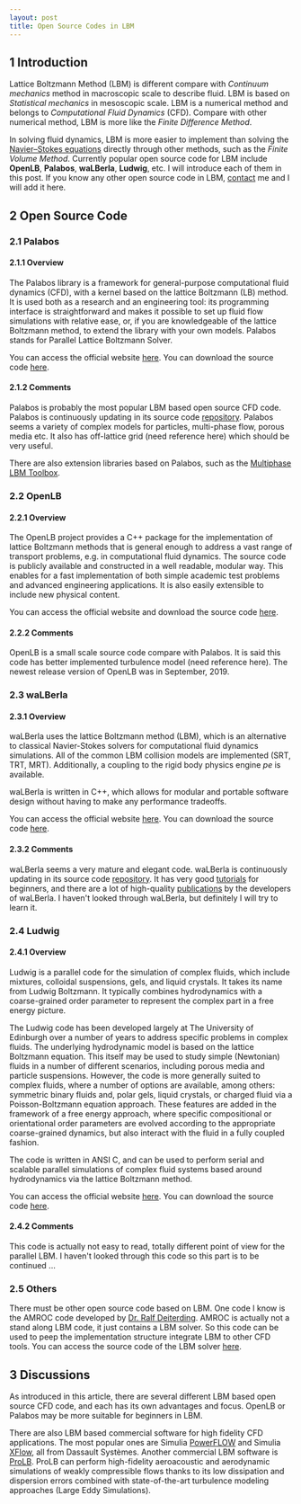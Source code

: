 ```yaml
---
layout: post
title: Open Source Codes in LBM
---
```


## 1 Introduction

Lattice Boltzmann Method (LBM) is different compare with *Continuum mechanics* method in macroscopic scale to describe fluid. LBM is based on *Statistical mechanics* in mesoscopic scale. LBM is a numerical method and belongs to *Computational Fluid Dynamics* (CFD). Compare with other numerical method, LBM is more like the *Finite Difference Method*.

In solving fluid dynamics, LBM is more easier to implement than solving the [Navier–Stokes equations](https://en.wikipedia.org/wiki/Navier-Stokes_equations) directly through other methods, such as the *Finite Volume Method*. Currently popular open source code for LBM include **OpenLB**, **Palabos**, **waLBerla**, **Ludwig**, etc. I will introduce each of them in this post. If you know any other open source code in LBM, [contact](mailto:latticex@outlook.com) me and I will add it here.

## 2 Open Source Code

### 2.1 Palabos

#### 2.1.1 Overview

The Palabos library is a framework for general-purpose computational fluid dynamics (CFD), with a kernel based on the lattice Boltzmann (LB) method. It is used both as a research and an engineering tool: its programming interface is straightforward and makes it possible to set up fluid flow simulations with relative ease, or, if you are knowledgeable of the lattice Boltzmann method, to extend the library with your own models. Palabos stands for Parallel Lattice Boltzmann Solver.

<highlight>You can access the official website <a href="https://palabos.unige.ch/">here</a>. You can download the source code <a href="https://gitlab.com/unigespc/palabos">here</a>.</highlight>

#### 2.1.2 Comments

Palabos is probably the most popular LBM based open source CFD code. Palabos is continuously updating in its source code [repository](https://gitlab.com/unigespc/palabos). Palabos seems a variety of complex models for particles, multi-phase flow, porous media etc. It also has off-lattice grid (need reference here) which should be very useful.

There are also extension libraries based on Palabos, such as the [Multiphase LBM Toolbox](https://github.com/je-santos/MultiphasePorousMediaPalabos).

### 2.2 OpenLB

#### 2.2.1 Overview

The OpenLB project provides a C++ package for the implementation of lattice Boltzmann methods that is general enough to address a vast range of transport problems, e.g. in computational fluid dynamics. The source code is publicly available and constructed in a well readable, modular way. This enables for a fast implementation of both simple academic test problems and advanced engineering applications. It is also easily extensible to include new physical content.

<highlight>You can access the official website and download the source code <a href="https://www.openlb.net/">here</a>.</highlight>

#### 2.2.2 Comments

OpenLB is a small scale source code compare with Palabos. It is said this code has better implemented turbulence model (need reference here). The newest release version of OpenLB was in September, 2019.

### 2.3 waLBerla

#### 2.3.1 Overview

waLBerla uses the lattice Boltzmann method (LBM), which is an alternative to classical Navier-Stokes solvers for computational fluid dynamics simulations. All of the common LBM collision models are implemented (SRT, TRT, MRT). Additionally, a coupling to the rigid body physics engine *pe* is available.

waLBerla is written in C++, which allows for modular and portable software design without having to make any performance tradeoffs.

<highlight>You can access the official website <a href="https://www.walberla.net/">here</a>. You can download the source code <a href="https://i10git.cs.fau.de/walberla/walberla">here</a>.</highlight>

#### 2.3.2 Comments

waLBerla seems a very mature and elegant code. waLBerla is continuously updating in its source code [repository](https://i10git.cs.fau.de/walberla/walberla). It has very good [tutorials](https://www.walberla.net/doxygen/index.html) for beginners, and there are a lot of high-quality [publications](https://www.walberla.net/publications.html) by the developers of waLBerla. I haven't looked through waLBerla, but definitely I will try to learn it.

### 2.4 Ludwig

#### 2.4.1 Overview

Ludwig is a parallel code for the simulation of complex fluids, which include mixtures, colloidal suspensions, gels, and liquid crystals. It takes its name from Ludwig Boltzmann. It typically combines hydrodynamics with a coarse-grained order parameter to represent the complex part in a free energy picture.

The Ludwig code has been developed largely at The University of Edinburgh over a number of years to address specific problems in complex fluids. The underlying hydrodynamic model is based on the lattice Boltzmann equation. This itself may be used to study simple (Newtonian) fluids in a number of different scenarios, including porous media and particle suspensions. However, the code is more generally suited to complex fluids, where a number of options are available, among others: symmetric binary fluids and, polar gels, liquid crystals, or charged fluid via a Poisson-Boltzmann equation approach. These features are added in the framework of a free energy approach, where specific compositional or orientational order parameters are evolved according to the appropriate coarse-grained dynamics, but also interact with the fluid in a fully coupled fashion.

The code is written in ANSI C, and can be used to perform serial and scalable parallel simulations of complex fluid systems based around hydrodynamics via the lattice Boltzmann method.

<highlight>You can access the official website <a href="http://ludwig.epcc.ed.ac.uk/">here</a>. You can download the source code <a href="https://github.com/ludwig-cf/ludwig">here</a>.</highlight>

#### 2.4.2 Comments

This code is actually not easy to read, totally different point of view for the parallel LBM. I haven't looked through this code so this part is to be continued ...

### 2.5 Others

There must be other open source code based on LBM. One code I know is the AMROC code developed by [Dr. Ralf Deiterding](http://rdeiterding.website/). AMROC is actually not a stand along LBM code, it just contains a LBM solver. So this code can be used to peep the implementation structure integrate LBM to other CFD tools. You can access the source code of the LBM solver [here](http://rdeiterding.website/pub/AMROC/code/amroc/doc/html/lbm/files.html).

## 3 Discussions

As introduced in this article, there are several different LBM based open source CFD code, and each has its own advantages and focus. OpenLB or Palabos may be more suitable for beginners in LBM.

There are also LBM based commercial software for high fidelity CFD applications. The most popular ones are Simulia [PowerFLOW](https://www.3ds.com/products-services/simulia/products/powerflow/) and Simulia [XFlow](https://www.3ds.com/products-services/simulia/products/xflow/), all from Dassault Systèmes. Another commercial LBM software is [ProLB](http://www.prolb-cfd.com/). ProLB can perform high-fidelity aeroacoustic and aerodynamic simulations of weakly compressible flows thanks to its low dissipation and dispersion errors combined with state-of-the-art turbulence modeling approaches (Large Eddy Simulations).